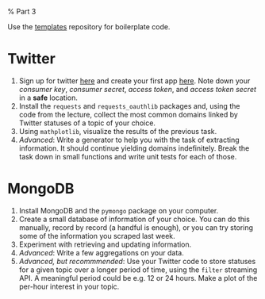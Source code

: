% Part 3

Use the [templates][templ] repository for boilerplate code.

# Twitter

1. Sign up for twitter [here][twit-signup] and create your first app
   [here][twit-app]. Note down your *consumer key*, *consumer secret*,
   *access token*, and *access token secret* in a **safe** location.
2. Install the `requests` and `requests_oauthlib` packages and, using
   the code from the lecture, collect the most common domains linked
   by Twitter statuses of a topic of your choice.
3. Using `mathplotlib`, visualize the results of the previous task.
4. *Advanced*: Write a generator to help you with the task of
   extracting information. It should continue yielding domains
   indefinitely. Break the task down in small functions and write unit
   tests for each of those.

# MongoDB

1. Install MongoDB and the `pymongo` package on your computer.
2. Create a small database of information of your choice. You can do
   this manually, record by record (a handful is enough), or you can
   try storing some of the information you scraped last week.
3. Experiment with retrieving and updating information.
4. *Advanced*: Write a few aggregations on your data.
5. *Advanced, but recommmended*: Use your Twitter code to store
   statuses for a given topic over a longer period of time, using the
   `filter` streaming API. A meaningful period could be e.g. 12 or 24
   hours. Make a plot of the per-hour interest in your topic.


[twit-signup]: https://twitter.com/signup
[twit-app]: https://apps.twitter.com/
[templ]: https://github.com/dhesse/HIOA-2017/blob/master/Homework/Part%203.ipynb
